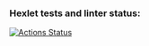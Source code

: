 ### Hexlet tests and linter status:
[![Actions Status](https://github.com/xavierwolf369/frontend-project-44/actions/workflows/hexlet-check.yml/badge.svg)](https://github.com/xavierwolf369/frontend-project-44/actions)